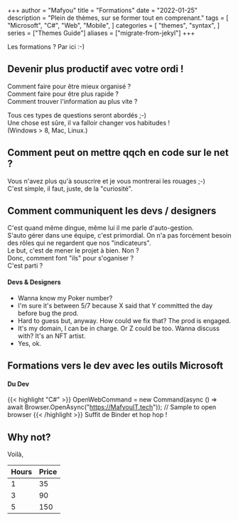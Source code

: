 +++
author = "Mafyou"
title = "Formations"
date = "2022-01-25"
description = "Plein de thèmes, sur se former tout en comprenant."
tags = [
    "Microsoft",
    "C#",
    "Web",
    "Mobile",
]
categories = [
    "themes",
    "syntax",
]
series = ["Themes Guide"]
aliases = ["migrate-from-jekyl"]
+++

Les formations ? Par ici :-)
<!--more-->

## Devenir plus productif avec votre ordi !

Comment faire pour être mieux organisé ?  
Comment faire pour être plus rapide ?  
Comment trouver l'information au plus vite ?  

Tous ces types de questions seront abordés ;-)  
Une chose est sûre, il va falloir changer vos habitudes !  
(Windows > 8, Mac, Linux.)

## Comment peut on mettre qqch en code sur le net ?

Vous n'avez plus qu'à souscrire et je vous montrerai les rouages ;-)  
C'est simple, il faut, juste, de la "curiosité".

## Comment communiquent les devs / designers

C'est quand même dingue, même lui il me parle d'auto-gestion.  
S'auto gérer dans une équipe, c'est primordial. On n'a pas forcément besoin des rôles qui ne regardent que nos "indicateurs".  
Le but, c'est de mener le projet à bien. Non ?  
Donc, comment font "ils" pour s'oganiser ?  
C'est parti ?

#### Devs & Designers

- Wanna know my Poker number?
- I'm sure it's between 5/7 because X said that Y committed the day before bug the prod.  
- Hard to guess but, anyway. How could we fix that? The prod is engaged.  
- It's my domain, I can be in charge. Or Z could be too. Wanna discuss with?  It's an NFT artist.
- Yes, ok.

## Formations vers le dev avec les outils Microsoft

#### Du Dev
{{< highlight "C#" >}}
OpenWebCommand = new Command(async () => await Browser.OpenAsync("https://MafyouIT.tech")); // Sample to open browser
{{< /highlight >}}
Suffit de Binder et hop hop !

## Why not?

Voilà,

   Hours | Price
--------|------
    1 | 35
  3 | 90
  5 | 150
